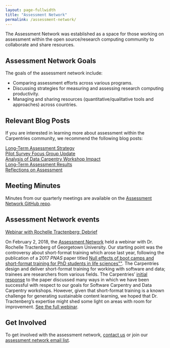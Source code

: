 ```yaml
---
layout: page-fullwidth
title: "Assessment Network"
permalink: /assessment-network/
---
```


The Assessment Network was established as a space for those working on assessment within the open source/research computing community to collaborate and share resources.

## Assessment Network Goals
The goals of the assessment network include:
+ Comparing assessment efforts across various programs.
+ Discussing strategies for measuring and assessing research computing productivity.
+ Managing and sharing resources (quantitative/qualitative tools and approaches) across countries.

## Relevant Blog Posts
If you are interested in learning more about assessment within the Carpentries community, we recommend the following blog posts:  

[Long-Term Assessment Strategy](http://www.datacarpentry.org/blog/long-term-assessment-strategy/)   
[Pilot Survey Focus Group Update](http://www.datacarpentry.org/blog/survey-focus-group-update/)   
[Analysis of Data Carpentry Workshop Impact](http://www.datacarpentry.org/blog/assessment/)  
[Long-Term Assessment Results](http://www.datacarpentry.org/blog/long-term-survey-results/)   
[Reflections on Assessment](http://www.datacarpentry.org/blog/reflections-on-assessment/)   

## Meeting Minutes
Minutes from our quarterly meetings are available on the [Assessment Network GitHub repo](https://github.com/carpentries/assessment/tree/master/assessment-network).

## Assessment Network events
[Webinar with Rochelle Tractenberg: Debrief](https://software-carpentry.org/blog/2018/03/tractenberg-summary.html)

On February 2, 2018, the [Assessment Network](https://carpentries.org/assessment-network/) held a webinar with Dr. Rochelle Tractenberg of Georgetown University. Our starting point was the controversy about short-format training which arose last year, following the publication of a 2017 _PNAS_ paper titled [Null effects of boot camps and short-format training for PhD students in life sciences""](https://www.ncbi.nlm.nih.gov/pmc/articles/PMC5604013/). The Carpentries design and deliver short-format training for working with software and data; trainees are researchers from various fields. The Carpentries’ [initial response](https://software-carpentry.org/blog/2017/12/response-null-effects.html) to the paper discussed many ways in which we have been successful with respect to our goals for Software Carpentry and Data Carpentry workshops. However, given that short-format training is a known challenge for generating sustainable content learning, we hoped that Dr. Tractenberg’s expertise might shed some light on areas with room for improvement. [See the full webinar](https://software-carpentry.org/blog/2018/03/tractenberg-summary.html).

## Get Involved
To get involved with the assessment network, [contact us](mailto:kariljordan@carpentries.org) or join our [assessment network email list](https://groups.google.com/a/carpentries.org/d/forum/assessment-network).
